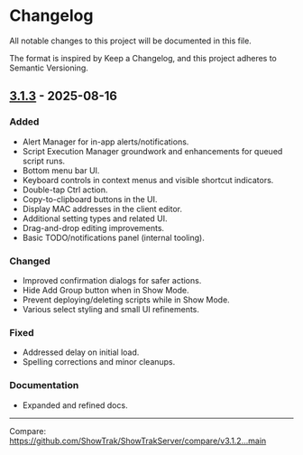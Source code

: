 # Changelog

All notable changes to this project will be documented in this file.

The format is inspired by Keep a Changelog, and this project adheres to Semantic Versioning.

## [3.1.3] - 2025-08-16

### Added

- Alert Manager for in-app alerts/notifications.
- Script Execution Manager groundwork and enhancements for queued script runs.
- Bottom menu bar UI.
- Keyboard controls in context menus and visible shortcut indicators.
- Double-tap Ctrl action.
- Copy-to-clipboard buttons in the UI.
- Display MAC addresses in the client editor.
- Additional setting types and related UI.
- Drag-and-drop editing improvements.
- Basic TODO/notifications panel (internal tooling).

### Changed

- Improved confirmation dialogs for safer actions.
- Hide Add Group button when in Show Mode.
- Prevent deploying/deleting scripts while in Show Mode.
- Various select styling and small UI refinements.

### Fixed

- Addressed delay on initial load.
- Spelling corrections and minor cleanups.

### Documentation

- Expanded and refined docs.

---

Compare: https://github.com/ShowTrak/ShowTrakServer/compare/v3.1.2...main

[3.1.3]: https://github.com/ShowTrak/ShowTrakServer/compare/v3.1.2...v3.1.3
